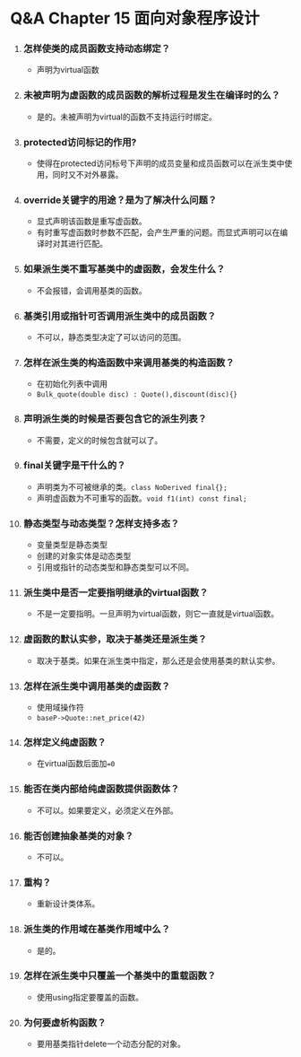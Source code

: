 # Q&A Chapter 15 面向对象程序设计

1. ### 怎样使类的成员函数支持动态绑定？

   + 声明为virtual函数

2. ### 未被声明为虚函数的成员函数的解析过程是发生在编译时的么？

   + 是的。未被声明为virtual的函数不支持运行时绑定。

3. ### protected访问标记的作用?

   + 使得在protected访问标号下声明的成员变量和成员函数可以在派生类中使用，同时又不对外暴露。

4. ### override关键字的用途？是为了解决什么问题？

   + 显式声明该函数是重写虚函数。
   + 有时重写虚函数时参数不匹配，会产生严重的问题。而显式声明可以在编译时对其进行匹配。

5. ### 如果派生类不重写基类中的虚函数，会发生什么？

   + 不会报错，会调用基类的函数。

6. ### 基类引用或指针可否调用派生类中的成员函数？

   + 不可以，静态类型决定了可以访问的范围。

7. ### 怎样在派生类的构造函数中来调用基类的构造函数？

   + 在初始化列表中调用
   + `Bulk_quote(double disc) : Quote(),discount(disc){}`

8. ### 声明派生类的时候是否要包含它的派生列表？

   + 不需要，定义的时候包含就可以了。

9. ### final关键字是干什么的？

   + 声明类为不可被继承的类。`class NoDerived final{};`
   + 声明虚函数为不可重写的函数。`void f1(int) const final;`

10. ### 静态类型与动态类型？怎样支持多态？

    + 变量类型是静态类型
    + 创建的对象实体是动态类型
    + 引用或指针的动态类型和静态类型可以不同。

11. ### 派生类中是否一定要指明继承的virtual函数？

    + 不是一定要指明。一旦声明为virtual函数，则它一直就是virtual函数。

12. ### 虚函数的默认实参，取决于基类还是派生类？

    + 取决于基类。如果在派生类中指定，那么还是会使用基类的默认实参。

13. ### 怎样在派生类中调用基类的虚函数？

    + 使用域操作符
    + `baseP->Quote::net_price(42)`

14. ### 怎样定义纯虚函数？

    + 在virtual函数后面加`=0`

15. ### 能否在类内部给纯虚函数提供函数体？

    + 不可以。如果要定义，必须定义在外部。

16. ### 能否创建抽象基类的对象？

    + 不可以。

17. ### 重构？

    + 重新设计类体系。

18. ### 派生类的作用域在基类作用域中么？

    + 是的。

19. ### 怎样在派生类中只覆盖一个基类中的重载函数？

    + 使用using指定要覆盖的函数。

20. ### 为何要虚析构函数？

    + 要用基类指针delete一个动态分配的对象。